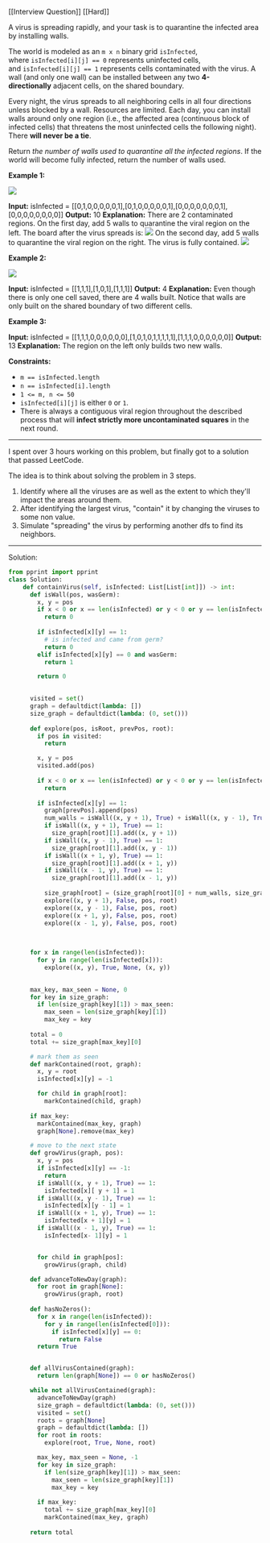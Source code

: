 [[Interview Question]]
[[Hard]]

A virus is spreading rapidly, and your task is to quarantine the infected area by installing walls.

The world is modeled as an `m x n` binary grid `isInfected`, where `isInfected[i][j] == 0` represents uninfected cells, and `isInfected[i][j] == 1` represents cells contaminated with the virus. A wall (and only one wall) can be installed between any two **4-directionally** adjacent cells, on the shared boundary.

Every night, the virus spreads to all neighboring cells in all four directions unless blocked by a wall. Resources are limited. Each day, you can install walls around only one region (i.e., the affected area (continuous block of infected cells) that threatens the most uninfected cells the following night). There **will never be a tie**.

Return _the number of walls used to quarantine all the infected regions_. If the world will become fully infected, return the number of walls used.

**Example 1:**

![](https://assets.leetcode.com/uploads/2021/06/01/virus11-grid.jpg)

**Input:** isInfected = [[0,1,0,0,0,0,0,1],[0,1,0,0,0,0,0,1],[0,0,0,0,0,0,0,1],[0,0,0,0,0,0,0,0]]
**Output:** 10
**Explanation:** There are 2 contaminated regions.
On the first day, add 5 walls to quarantine the viral region on the left. The board after the virus spreads is:
![](https://assets.leetcode.com/uploads/2021/06/01/virus12edited-grid.jpg)
On the second day, add 5 walls to quarantine the viral region on the right. The virus is fully contained.
![](https://assets.leetcode.com/uploads/2021/06/01/virus13edited-grid.jpg)

**Example 2:**

![](https://assets.leetcode.com/uploads/2021/06/01/virus2-grid.jpg)

**Input:** isInfected = [[1,1,1],[1,0,1],[1,1,1]]
**Output:** 4
**Explanation:** Even though there is only one cell saved, there are 4 walls built.
Notice that walls are only built on the shared boundary of two different cells.

**Example 3:**

**Input:** isInfected = [[1,1,1,0,0,0,0,0,0],[1,0,1,0,1,1,1,1,1],[1,1,1,0,0,0,0,0,0]]
**Output:** 13
**Explanation:** The region on the left only builds two new walls.

**Constraints:**

-   `m == isInfected.length`
-   `n == isInfected[i].length`
-   `1 <= m, n <= 50`
-   `isInfected[i][j]` is either `0` or `1`.
-   There is always a contiguous viral region throughout the described process that will **infect strictly more uncontaminated squares** in the next round.

---
I spent over 3 hours working on this problem, but finally got to a solution that passed LeetCode. 

The idea is to think about solving the problem in 3 steps.

1. Identify where all the viruses are as well as the extent to which they'll impact the areas around them.
2. After identifying the largest virus, "contain" it by changing the viruses to some non value.
3. Simulate "spreading" the virus by performing another dfs to find its neighbors.

---
Solution:

```python
from pprint import pprint
class Solution:
    def containVirus(self, isInfected: List[List[int]]) -> int:
      def isWall(pos, wasGerm):
        x, y = pos
        if x < 0 or x == len(isInfected) or y < 0 or y == len(isInfected[0]):
          return 0
        
        if isInfected[x][y] == 1:
          # is infected and came from germ?
          return 0
        elif isInfected[x][y] == 0 and wasGerm:
          return 1

        return 0
      

      visited = set()
      graph = defaultdict(lambda: [])
      size_graph = defaultdict(lambda: (0, set()))
    
      def explore(pos, isRoot, prevPos, root):
        if pos in visited:
          return

        x, y = pos
        visited.add(pos)
        
        if x < 0 or x == len(isInfected) or y < 0 or y == len(isInfected[0]):
          return
        
        if isInfected[x][y] == 1:
          graph[prevPos].append(pos)
          num_walls = isWall((x, y + 1), True) + isWall((x, y - 1), True)  + isWall((x + 1, y), True)  + isWall((x - 1, y), True) 
          if isWall((x, y + 1), True) == 1:
            size_graph[root][1].add((x, y + 1))
          if isWall((x, y - 1), True) == 1:
            size_graph[root][1].add((x, y - 1))
          if isWall((x + 1, y), True) == 1:
            size_graph[root][1].add((x + 1, y))
          if isWall((x - 1, y), True) == 1:
            size_graph[root][1].add((x - 1, y))
          
          size_graph[root] = (size_graph[root][0] + num_walls, size_graph[root][1])
          explore((x, y + 1), False, pos, root)
          explore((x, y - 1), False, pos, root)
          explore((x + 1, y), False, pos, root)
          explore((x - 1, y), False, pos, root)
      
      

      for x in range(len(isInfected)):
        for y in range(len(isInfected[x])):
          explore((x, y), True, None, (x, y))
      

      max_key, max_seen = None, 0
      for key in size_graph:
        if len(size_graph[key][1]) > max_seen:
          max_seen = len(size_graph[key][1])
          max_key = key
      
      total = 0
      total += size_graph[max_key][0]

      # mark them as seen
      def markContained(root, graph):
        x, y = root
        isInfected[x][y] = -1

        for child in graph[root]:
          markContained(child, graph)
      
      if max_key:
        markContained(max_key, graph)
        graph[None].remove(max_key)

      # move to the next state
      def growVirus(graph, pos):
        x, y = pos
        if isInfected[x][y] == -1:
          return
        if isWall((x, y + 1), True) == 1:
          isInfected[x][ y + 1] = 1
        if isWall((x, y - 1), True) == 1:
          isInfected[x][y - 1] = 1
        if isWall((x + 1, y), True) == 1:
          isInfected[x + 1][y] = 1
        if isWall((x - 1, y), True) == 1:
          isInfected[x- 1][y] = 1


        for child in graph[pos]:
          growVirus(graph, child)

      def advanceToNewDay(graph):
        for root in graph[None]:
          growVirus(graph, root)
      
      def hasNoZeros():
        for x in range(len(isInfected)):
          for y in range(len(isInfected[0])):
            if isInfected[x][y] == 0:
              return False
        return True


      def allVirusContained(graph):
        return len(graph[None]) == 0 or hasNoZeros()

      while not allVirusContained(graph):
        advanceToNewDay(graph)
        size_graph = defaultdict(lambda: (0, set()))
        visited = set()
        roots = graph[None]
        graph = defaultdict(lambda: [])
        for root in roots:
          explore(root, True, None, root)

        max_key, max_seen = None, -1
        for key in size_graph:
          if len(size_graph[key][1]) > max_seen:
            max_seen = len(size_graph[key][1])
            max_key = key
        
        if max_key:
          total += size_graph[max_key][0]
          markContained(max_key, graph)
      
      return total
```
